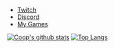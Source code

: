 - [Twitch](https://www.twitch.tv/webbby_)
- [Discord](https://discord.gg/s434mDx)
- [My Games](https://github.com/Cooper-s-Games)

[![Coop's github stats](https://github-readme-stats.vercel.app/api?username=CoopJax&show_icons=true&theme=nord)](https://github.com/anuraghazra/github-readme-stats)
[![Top Langs](https://github-readme-stats.vercel.app/api/top-langs/?username=CoopJax&layout=compact)](https://github.com/anuraghazra/github-readme-stats)
